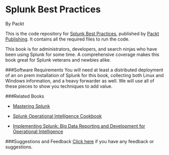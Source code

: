 # Splunk Best Practices
By Packt


This is the code repository for [Splunk Best Practices](https://www.packtpub.com/big-data-and-business-intelligence/splunk-best-practices?utm_source=github&utm_medium=repository&utm_campaign=9781785281396), published by [Packt Publishing](https://www.packtpub.com/). It contains all the required files to run the code.


This book is for administrators, developers, and search ninjas who have been using Splunk for some time. A comprehensive coverage makes this book great for Splunk veterans and newbies alike.
 
###Software Requirements
You will need at least a distributed deployment of an on prem installation of Splunk for this book, collecting both Linux and Windows information, and a heavy forwarder as well. We will use all of these pieces to show you techniques to add value.


###Related Books

* [Mastering Splunk](https://www.packtpub.com/big-data-and-business-intelligence/mastering-splunk?utm_source=github&utm_medium=repository&utm_campaign=9781782173830)

* [Splunk Operational Intelligence Cookbook](https://www.packtpub.com/big-data-and-business-intelligence/splunk-operational-intelligence-cookbook?utm_source=github&utm_medium=repository&utm_campaign=9781849697842)

* [Implementing Splunk: Big Data Reporting and Development for Operational Intelligence](https://www.packtpub.com/big-data-and-business-intelligence/implementing-splunk-big-data-reporting-and-development-operationa?utm_source=github&utm_medium=repository&utm_campaign=9781849693288)

###Suggestions and Feedback
 [Click here](https://docs.google.com/forms/d/e/1FAIpQLSe5qwunkGf6PUvzPirPDtuy1Du5Rlzew23UBp2S-P3wB-GcwQ/viewform) if you have any feedback or suggestions.

